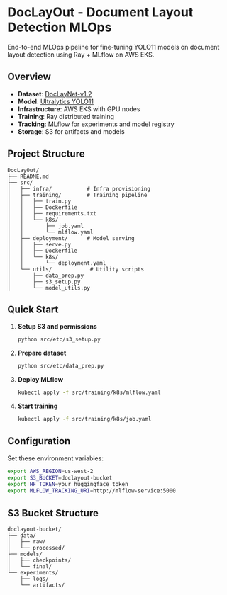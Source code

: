 # DocLayOut - Document Layout Detection MLOps

End-to-end MLOps pipeline for fine-tuning YOLO11 models on document layout detection using Ray + MLflow on AWS EKS.

## Overview

- **Dataset**: [DocLayNet-v1.2](https://huggingface.co/datasets/ds4sd/DocLayNet-v1.2)
- **Model**: [Ultralytics YOLO11](https://huggingface.co/Ultralytics/YOLO11)
- **Infrastructure**: AWS EKS with GPU nodes
- **Training**: Ray distributed training
- **Tracking**: MLflow for experiments and model registry
- **Storage**: S3 for artifacts and models

## Project Structure

```
DocLayOut/
├── README.md
├── src/
│   ├── infra/           # Infra provisioning
│   ├── training/        # Training pipeline
│   │   ├── train.py
│   │   ├── Dockerfile
│   │   ├── requirements.txt
│   │   └── k8s/
│   │       ├── job.yaml
│   │       └── mlflow.yaml
│   ├── deployment/      # Model serving
│   │   ├── serve.py
│   │   ├── Dockerfile
│   │   └── k8s/
│   │       └── deployment.yaml
│   └── utils/            # Utility scripts
│       ├── data_prep.py
│       ├── s3_setup.py
│       └── model_utils.py
```

## Quick Start

1. **Setup S3 and permissions**
   ```bash
   python src/etc/s3_setup.py
   ```

2. **Prepare dataset**
   ```bash
   python src/etc/data_prep.py
   ```

3. **Deploy MLflow**
   ```bash
   kubectl apply -f src/training/k8s/mlflow.yaml
   ```

4. **Start training**
   ```bash
   kubectl apply -f src/training/k8s/job.yaml
   ```

## Configuration

Set these environment variables:
```bash
export AWS_REGION=us-west-2
export S3_BUCKET=doclayout-bucket
export HF_TOKEN=your_huggingface_token
export MLFLOW_TRACKING_URI=http://mlflow-service:5000
```

## S3 Bucket Structure

```
doclayout-bucket/
├── data/
│   ├── raw/
│   └── processed/
├── models/
│   ├── checkpoints/
│   └── final/
└── experiments/
    ├── logs/
    └── artifacts/
```